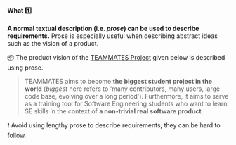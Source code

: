 <div id="title">

#### What :one:

</div>

<div id="body">

**A normal textual description (i.e. _prose_) can be used to describe requirements.** Prose is especially useful when describing abstract ideas such as the vision of a product.

<tip-box> 

:package: The product vision of the [TEAMMATES Project](https://github.com/TEAMMATES/teammates) given below is described using prose.

>TEAMMATES aims to become **the biggest student project in the world** (_biggest_ here refers to 'many contributors, many users, large code base, evolving over a long period'). Furthermore, it aims to serve as a training tool for Software Engineering students who want to learn SE skills in the context of **a non-trivial real software product**.

</tip-box>

:exclamation: Avoid using lengthy prose to describe requirements; they can be hard to follow.

</div>

<div id="extras">
</div>